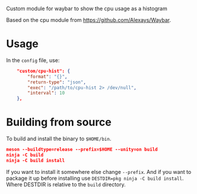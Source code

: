 Custom module for waybar to show the cpu usage as a histogram

Based on the cpu module from https://github.com/Alexays/Waybar.

# Usage

In the `config` file, use:

```json
    "custom/cpu-hist": {
        "format": "{}",
        "return-type": "json",
        "exec": "/path/to/cpu-hist 2> /dev/null",
        "interval": 10
    },
```

# Building from source

To build and install the binary to `$HOME/bin`.
```json
meson --buildtype=release --prefix=$HOME --unity=on build
ninja -C build
ninja -C build install
```

If you want to install it somewhere else change `--prefix`. And if you
want to package it up before installing use `DESTDIR=pkg ninja -C build
install`. Where DESTDIR is relative to the `build` directory.
